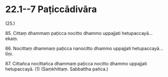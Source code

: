 

# 22.1--7 Paṭiccādivāra



(25.)

85\. Cittaṃ dhammaṃ paṭicca nocitto dhammo uppajjati hetupaccayā…  ekaṃ.

86\. Nocittaṃ dhammaṃ paṭicca nanocitto dhammo uppajjati hetupaccayā…  tīṇi.

87\. Cittañca nocittañca dhammaṃ paṭicca nocitto dhammo uppajjati hetupaccayā. (1) (Saṃkhittaṃ. Sabbattha pañca.)



